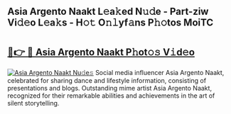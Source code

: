 ## Asia Argento Naakt L𝚎a𝚔ed N𝚞𝚍e - Part-ziw Vi𝚍𝚎o L𝚎a𝚔s - H𝚘𝚝 O𝚗𝚕yf𝚊ns P𝚑𝚘tos MoiTC

# <h2><a href="http://kf8on1l.oniu.top/?m=Asia+Argento+Naakt">🔗👉 🔴 Asia Argento Naakt P𝚑ot𝚘𝚜 V𝚒d𝚎o</a></h2>

[![Asia Argento Naakt Nu𝚍e𝚜](https://i.imgur.com/0qMVB7G.gif)](http://kf8on1l.oniu.top/?m=Asia+Argento+Naakt)
Social media influencer Asia Argento Naakt, celebrated for sharing dance and lifestyle information, consisting of presentations and blogs. Outstanding mime artist Asia Argento Naakt, recognized for their remarkable abilities and achievements in the art of silent storytelling.  
